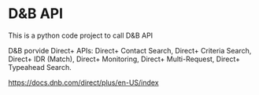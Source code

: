 # D&B API

This is a python code project to call D&B API

D&B porvide Direct+ APIs: Direct+ Contact Search, Direct+ Criteria Search, Direct+ IDR (Match), Direct+ Monitoring, Direct+ Multi-Request, Direct+ Typeahead Search.

https://docs.dnb.com/direct/plus/en-US/index

